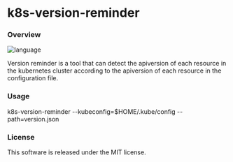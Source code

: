 # k8s-version-reminder

### Overview
![language](https://img.shields.io/badge/language-Go-bule.svg)

Version reminder is a tool that can detect the apiversion of each resource in the kubernetes cluster according to the apiversion of each resource in the configuration file.

### Usage

k8s-version-reminder  --kubeconfig=$HOME/.kube/config --path=version.json

### License
This software is released under the MIT license.